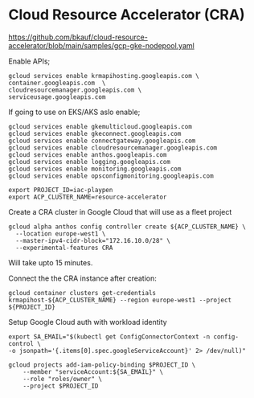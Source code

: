 # Cloud Resource Accelerator (CRA)


https://github.com/bkauf/cloud-resource-accelerator/blob/main/samples/gcp-gke-nodepool.yaml

Enable APIs;
```
gcloud services enable krmapihosting.googleapis.com \
container.googleapis.com  \
cloudresourcemanager.googleapis.com \
serviceusage.googleapis.com
```

If going to use on EKS/AKS aslo enable;
```
gcloud services enable gkemulticloud.googleapis.com
gcloud services enable gkeconnect.googleapis.com
gcloud services enable connectgateway.googleapis.com
gcloud services enable cloudresourcemanager.googleapis.com
gcloud services enable anthos.googleapis.com
gcloud services enable logging.googleapis.com
gcloud services enable monitoring.googleapis.com
gcloud services enable opsconfigmonitoring.googleapis.com
```

```
export PROJECT_ID=iac-playpen
export ACP_CLUSTER_NAME=resource-accelerator
```


Create a CRA cluster in Google Cloud that will use as a fleet project

```
gcloud alpha anthos config controller create ${ACP_CLUSTER_NAME} \
  --location europe-west1 \
  --master-ipv4-cidr-block="172.16.10.0/28" \
  --experimental-features CRA 
  ```


Will take upto 15 minutes.

Connect the the CRA instance after creation:
```
gcloud container clusters get-credentials krmapihost-${ACP_CLUSTER_NAME} --region europe-west1 --project ${PROJECT_ID}
```

Setup Google Cloud auth with workload identity 
```
export SA_EMAIL="$(kubectl get ConfigConnectorContext -n config-control \
-o jsonpath='{.items[0].spec.googleServiceAccount}' 2> /dev/null)"

gcloud projects add-iam-policy-binding $PROJECT_ID \
    --member "serviceAccount:${SA_EMAIL}" \
    --role "roles/owner" \
    --project $PROJECT_ID
```
